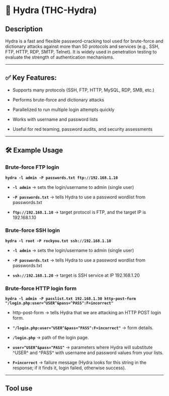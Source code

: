 # 🐉 Hydra (THC-Hydra)

## Description

Hydra is a fast and flexible password-cracking tool used for brute-force and dictionary attacks against more than 50 protocols 
and services (e.g., SSH, FTP, HTTP, RDP, SMTP, Telnet). It is widely used in penetration testing to evaluate the strength of 
authentication mechanisms.

---

## ✅ Key Features:

- Supports many protocols (SSH, FTP, HTTP, MySQL, RDP, SMB, etc.)

- Performs brute-force and dictionary attacks

- Parallelized to run multiple login attempts quickly

- Works with username and password lists

- Useful for red teaming, password audits, and security assessments

---

## 🛠 Example Usage


### Brute-force FTP login


**`hydra -l admin -P passwords.txt ftp://192.168.1.10`**

- **`-l admin`** → sets the login/username to admin (single user)
  
- **`-P passwords.txt`** → tells Hydra to use a password wordlist from passwords.txt

- **`ftp://192.168.1.10`** → target protocol is FTP, and the target IP is 192.168.1.10

  

### Brute-force SSH login

**`hydra -l root -P rockyou.txt ssh://192.168.1.10`**

- **`-l admin`** → sets the login/username to admin (single user)
  
- **`-P passwords.txt`** → tells Hydra to use a password wordlist from passwords.txt

- **`ssh://192.168.1.20`** → target is SSH service at IP 192.168.1.20



### Brute-force HTTP login form

**`hydra -l admin -P passlist.txt 192.168.1.30 http-post-form "/login.php:user=^USER^&pass=^PASS^:F=incorrect"`**

- http-post-form → tells Hydra that we are attacking an HTTP POST login form.

- **`"/login.php:user=^USER^&pass=^PASS^:F=incorrect"`** → form details.

- **`/login.php`** → path of the login page.

- **`user=^USER^&pass=^PASS^`** → parameters where Hydra will substitute ^USER^ and ^PASS^ with username and password values from your lists.

- **`F=incorrect`** → failure message (Hydra looks for this string in the response; if it finds it, login failed, otherwise success).

---

## Tool use



